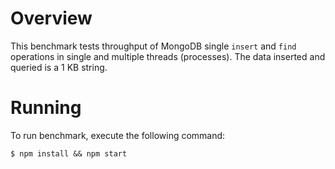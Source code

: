 # Overview

This benchmark tests throughput of MongoDB single `insert` and `find` operations in
single and multiple threads (processes). The data inserted and queried is a 1 KB string.

# Running

To run benchmark, execute the following command:

```
$ npm install && npm start
```